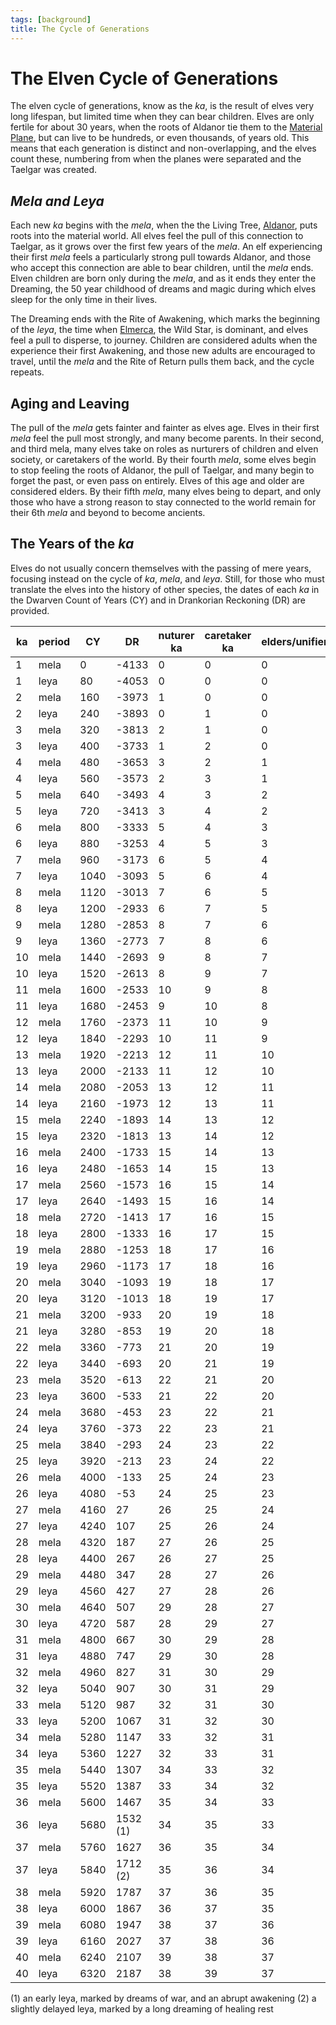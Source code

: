 ```yaml
---
tags: [background]
title: The Cycle of Generations
---
```


# The Elven Cycle of Generations

The elven cycle of generations, know as the *ka*, is the result of elves very long lifespan, but limited time when they can bear children. Elves are only fertile for about 30 years, when the roots of Aldanor tie them to the [Material Plane](<../../../cosmology/multiverse/material-plane.md>), but can live to be hundreds, or even thousands, of years old. This means that each generation is distinct and non-overlapping, and the elves count these, numbering from when the planes were separated and the Taelgar was created. 
## *Mela and Leya*

Each new *ka* begins with the *mela*, when the the Living Tree, [Aldanor](<../../../cosmology/gods/embodied-gods/aldanor.md>), puts roots into the material world. All elves feel the pull of this connection to Taelgar, as it grows over the first few years of the *mela*. An elf experiencing their first *mela* feels a particularly strong pull towards Aldanor, and those who accept this connection are able to bear children, until the *mela* ends. Elven children are born only during the *mela*, and as it ends they enter the Dreaming, the 50 year childhood of dreams and magic during which elves sleep for the only time in their lives. 

The Dreaming ends with the Rite of Awakening, which marks the beginning of the *leya*, the time when [Elmerca](<../../../cosmology/gods/embodied-gods/elmerca.md>), the Wild Star, is dominant, and elves feel a pull to disperse, to journey. Children are considered adults when the experience their first Awakening, and those new adults are encouraged to travel, until the *mela* and the Rite of Return pulls them back, and the cycle repeats. 
## Aging and Leaving

The pull of the *mela* gets fainter and fainter as elves age. Elves in their first *mela* feel the pull most strongly, and many become parents. In their second, and third mela, many elves take on roles as nurturers of children and elven society, or caretakers of the world. By their fourth *mela*, some elves begin to stop feeling the roots of Aldanor, the pull of Taelgar, and many begin to forget the past, or even pass on entirely. Elves of this age and older are considered elders. By their fifth *mela*, many elves being to depart, and only those who have a strong reason to stay connected to the world remain for their 6th *mela* and beyond to become ancients. 


## The Years of the *ka*

Elves do not usually concern themselves with the passing of mere years, focusing instead on the cycle of *ka*, *mela*, and *leya*. Still, for those who must translate the elves into the history of other species, the dates of each *ka* in the Dwarven Count of Years (CY) and in Drankorian Reckoning (DR) are provided. 

| ka  | period | CY   | DR       | nuturer ka | caretaker ka | elders/unifiers | ancients |
| --- | ------ | ---- | -------- | ---------- | ------------ | --------------- | -------- |
| 1   | mela   | 0    | -4133    | 0          | 0            | 0               | 0        |
| 1   | leya   | 80   | -4053    | 0          | 0            | 0               | 0        |
| 2   | mela   | 160  | -3973    | 1          | 0            | 0               | 0        |
| 2   | leya   | 240  | -3893    | 0          | 1            | 0               | 0        |
| 3   | mela   | 320  | -3813    | 2          | 1            | 0               | 0        |
| 3   | leya   | 400  | -3733    | 1          | 2            | 0               | 0        |
| 4   | mela   | 480  | -3653    | 3          | 2            | 1               | 0        |
| 4   | leya   | 560  | -3573    | 2          | 3            | 1               | 0        |
| 5   | mela   | 640  | -3493    | 4          | 3            | 2               | 0        |
| 5   | leya   | 720  | -3413    | 3          | 4            | 2               | 0        |
| 6   | mela   | 800  | -3333    | 5          | 4            | 3               | 0        |
| 6   | leya   | 880  | -3253    | 4          | 5            | 3               | 0        |
| 7   | mela   | 960  | -3173    | 6          | 5            | 4               | 1        |
| 7   | leya   | 1040 | -3093    | 5          | 6            | 4               | 1        |
| 8   | mela   | 1120 | -3013    | 7          | 6            | 5               | 2        |
| 8   | leya   | 1200 | -2933    | 6          | 7            | 5               | 2        |
| 9   | mela   | 1280 | -2853    | 8          | 7            | 6               | 3        |
| 9   | leya   | 1360 | -2773    | 7          | 8            | 6               | 3        |
| 10  | mela   | 1440 | -2693    | 9          | 8            | 7               | 4        |
| 10  | leya   | 1520 | -2613    | 8          | 9            | 7               | 4        |
| 11  | mela   | 1600 | -2533    | 10         | 9            | 8               | 5        |
| 11  | leya   | 1680 | -2453    | 9          | 10           | 8               | 5        |
| 12  | mela   | 1760 | -2373    | 11         | 10           | 9               | 6        |
| 12  | leya   | 1840 | -2293    | 10         | 11           | 9               | 6        |
| 13  | mela   | 1920 | -2213    | 12         | 11           | 10              | 7        |
| 13  | leya   | 2000 | -2133    | 11         | 12           | 10              | 7        |
| 14  | mela   | 2080 | -2053    | 13         | 12           | 11              | 8        |
| 14  | leya   | 2160 | -1973    | 12         | 13           | 11              | 8        |
| 15  | mela   | 2240 | -1893    | 14         | 13           | 12              | 9        |
| 15  | leya   | 2320 | -1813    | 13         | 14           | 12              | 9        |
| 16  | mela   | 2400 | -1733    | 15         | 14           | 13              | 10       |
| 16  | leya   | 2480 | -1653    | 14         | 15           | 13              | 10       |
| 17  | mela   | 2560 | -1573    | 16         | 15           | 14              | 11       |
| 17  | leya   | 2640 | -1493    | 15         | 16           | 14              | 11       |
| 18  | mela   | 2720 | -1413    | 17         | 16           | 15              | 12       |
| 18  | leya   | 2800 | -1333    | 16         | 17           | 15              | 12       |
| 19  | mela   | 2880 | -1253    | 18         | 17           | 16              | 13       |
| 19  | leya   | 2960 | -1173    | 17         | 18           | 16              | 13       |
| 20  | mela   | 3040 | -1093    | 19         | 18           | 17              | 14       |
| 20  | leya   | 3120 | -1013    | 18         | 19           | 17              | 14       |
| 21  | mela   | 3200 | -933     | 20         | 19           | 18              | 15       |
| 21  | leya   | 3280 | -853     | 19         | 20           | 18              | 15       |
| 22  | mela   | 3360 | -773     | 21         | 20           | 19              | 16       |
| 22  | leya   | 3440 | -693     | 20         | 21           | 19              | 16       |
| 23  | mela   | 3520 | -613     | 22         | 21           | 20              | 17       |
| 23  | leya   | 3600 | -533     | 21         | 22           | 20              | 17       |
| 24  | mela   | 3680 | -453     | 23         | 22           | 21              | 18       |
| 24  | leya   | 3760 | -373     | 22         | 23           | 21              | 18       |
| 25  | mela   | 3840 | -293     | 24         | 23           | 22              | 19       |
| 25  | leya   | 3920 | -213     | 23         | 24           | 22              | 19       |
| 26  | mela   | 4000 | -133     | 25         | 24           | 23              | 20       |
| 26  | leya   | 4080 | -53      | 24         | 25           | 23              | 20       |
| 27  | mela   | 4160 | 27       | 26         | 25           | 24              | 21       |
| 27  | leya   | 4240 | 107      | 25         | 26           | 24              | 21       |
| 28  | mela   | 4320 | 187      | 27         | 26           | 25              | 22       |
| 28  | leya   | 4400 | 267      | 26         | 27           | 25              | 22       |
| 29  | mela   | 4480 | 347      | 28         | 27           | 26              | 23       |
| 29  | leya   | 4560 | 427      | 27         | 28           | 26              | 23       |
| 30  | mela   | 4640 | 507      | 29         | 28           | 27              | 24       |
| 30  | leya   | 4720 | 587      | 28         | 29           | 27              | 24       |
| 31  | mela   | 4800 | 667      | 30         | 29           | 28              | 25       |
| 31  | leya   | 4880 | 747      | 29         | 30           | 28              | 25       |
| 32  | mela   | 4960 | 827      | 31         | 30           | 29              | 26       |
| 32  | leya   | 5040 | 907      | 30         | 31           | 29              | 26       |
| 33  | mela   | 5120 | 987      | 32         | 31           | 30              | 27       |
| 33  | leya   | 5200 | 1067     | 31         | 32           | 30              | 27       |
| 34  | mela   | 5280 | 1147     | 33         | 32           | 31              | 28       |
| 34  | leya   | 5360 | 1227     | 32         | 33           | 31              | 28       |
| 35  | mela   | 5440 | 1307     | 34         | 33           | 32              | 29       |
| 35  | leya   | 5520 | 1387     | 33         | 34           | 32              | 29       |
| 36  | mela   | 5600 | 1467     | 35         | 34           | 33              | 30       |
| 36  | leya   | 5680 | 1532 (1) | 34         | 35           | 33              | 30       |
| 37  | mela   | 5760 | 1627     | 36         | 35           | 34              | 31       |
| 37  | leya   | 5840 | 1712 (2)     | 35         | 36           | 34              | 31       |
| 38  | mela   | 5920 | 1787     | 37         | 36           | 35              | 32       |
| 38  | leya   | 6000 | 1867     | 36         | 37           | 35              | 32       |
| 39  | mela   | 6080 | 1947     | 38         | 37           | 36              | 33       |
| 39  | leya   | 6160 | 2027     | 37         | 38           | 36              | 33       |
| 40  | mela   | 6240 | 2107     | 39         | 38           | 37              | 34       |
| 40  | leya   | 6320 | 2187     | 38         | 39           | 37              | 34       |

(1) an early leya, marked by dreams of war, and an abrupt awakening
(2) a slightly delayed leya, marked by a long dreaming of healing rest